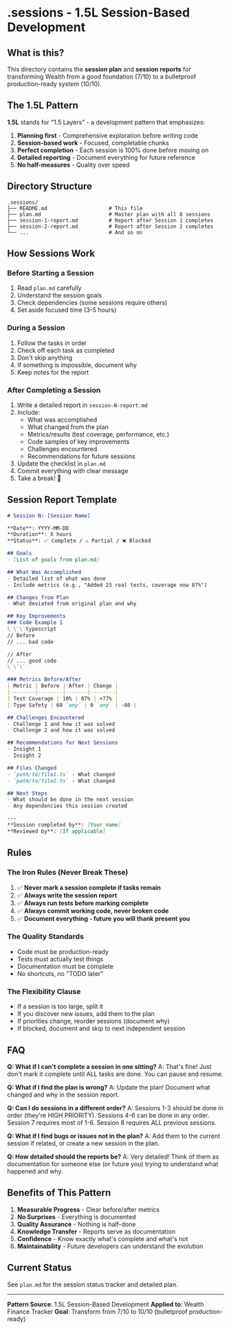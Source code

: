 # .sessions - 1.5L Session-Based Development

## What is this?

This directory contains the **session plan** and **session reports** for transforming Wealth from a good foundation (7/10) to a bulletproof production-ready system (10/10).

## The 1.5L Pattern

**1.5L** stands for "1.5 Layers" - a development pattern that emphasizes:
1. **Planning first** - Comprehensive exploration before writing code
2. **Session-based work** - Focused, completable chunks
3. **Perfect completion** - Each session is 100% done before moving on
4. **Detailed reporting** - Document everything for future reference
5. **No half-measures** - Quality over speed

## Directory Structure

```
.sessions/
├── README.md                    # This file
├── plan.md                      # Master plan with all 8 sessions
├── session-1-report.md          # Report after Session 1 completes
├── session-2-report.md          # Report after Session 2 completes
└── ...                          # And so on
```

## How Sessions Work

### Before Starting a Session
1. Read `plan.md` carefully
2. Understand the session goals
3. Check dependencies (some sessions require others)
4. Set aside focused time (3-5 hours)

### During a Session
1. Follow the tasks in order
2. Check off each task as completed
3. Don't skip anything
4. If something is impossible, document why
5. Keep notes for the report

### After Completing a Session
1. Write a detailed report in `session-N-report.md`
2. Include:
   - What was accomplished
   - What changed from the plan
   - Metrics/results (test coverage, performance, etc.)
   - Code samples of key improvements
   - Challenges encountered
   - Recommendations for future sessions
3. Update the checklist in `plan.md`
4. Commit everything with clear message
5. Take a break! 🎉

## Session Report Template

```markdown
# Session N: [Session Name]

**Date**: YYYY-MM-DD
**Duration**: X hours
**Status**: ✅ Complete / ⚠️ Partial / ❌ Blocked

## Goals
- [List of goals from plan.md]

## What Was Accomplished
- Detailed list of what was done
- Include metrics (e.g., "Added 23 real tests, coverage now 87%")

## Changes from Plan
- What deviated from original plan and why

## Key Improvements
### Code Example 1
\`\`\`typescript
// Before
// ... bad code

// After
// ... good code
\`\`\`

### Metrics Before/After
| Metric | Before | After | Change |
|--------|--------|-------|--------|
| Test Coverage | 10% | 87% | +77% |
| Type Safety | 60 `any` | 0 `any` | -60 |

## Challenges Encountered
- Challenge 1 and how it was solved
- Challenge 2 and how it was solved

## Recommendations for Next Sessions
- Insight 1
- Insight 2

## Files Changed
- `path/to/file1.ts` - What changed
- `path/to/file2.ts` - What changed

## Next Steps
- What should be done in the next session
- Any dependencies this session created

---
**Session completed by**: [Your name]
**Reviewed by**: [If applicable]
```

## Rules

### The Iron Rules (Never Break These)
1. ✅ **Never mark a session complete if tasks remain**
2. ✅ **Always write the session report**
3. ✅ **Always run tests before marking complete**
4. ✅ **Always commit working code, never broken code**
5. ✅ **Document everything - future you will thank present you**

### The Quality Standards
- Code must be production-ready
- Tests must actually test things
- Documentation must be complete
- No shortcuts, no "TODO later"

### The Flexibility Clause
- If a session is too large, split it
- If you discover new issues, add them to the plan
- If priorities change, reorder sessions (document why)
- If blocked, document and skip to next independent session

## FAQ

**Q: What if I can't complete a session in one sitting?**
A: That's fine! Just don't mark it complete until ALL tasks are done. You can pause and resume.

**Q: What if I find the plan is wrong?**
A: Update the plan! Document what changed and why in the session report.

**Q: Can I do sessions in a different order?**
A: Sessions 1-3 should be done in order (they're HIGH PRIORITY). Sessions 4-6 can be done in any order. Session 7 requires most of 1-6. Session 8 requires ALL previous sessions.

**Q: What if I find bugs or issues not in the plan?**
A: Add them to the current session if related, or create a new session in the plan.

**Q: How detailed should the reports be?**
A: Very detailed! Think of them as documentation for someone else (or future you) trying to understand what happened and why.

## Benefits of This Pattern

1. **Measurable Progress** - Clear before/after metrics
2. **No Surprises** - Everything is documented
3. **Quality Assurance** - Nothing is half-done
4. **Knowledge Transfer** - Reports serve as documentation
5. **Confidence** - Know exactly what's complete and what's not
6. **Maintainability** - Future developers can understand the evolution

## Current Status

See `plan.md` for the session status tracker and detailed plan.

---

**Pattern Source**: 1.5L Session-Based Development
**Applied to**: Wealth Finance Tracker
**Goal**: Transform from 7/10 to 10/10 (bulletproof production-ready)
